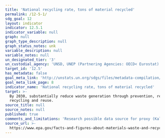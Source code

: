 ```yaml
---
title: 'National recycling rate, tons of material recycled'
permalink: /12-5-1/
sdg_goal: 12
layout: indicator
indicator: 12.5.1
indicator_variable: null
graph: null
graph_type_description: null
graph_status_notes: unk
variable_description: null
variable_notes: null
un_designated_tier: '3'
un_custodial_agency: 'UNSD, UNEP (Partnering Agencies: OECD< Eurostat)'
target_id: '12.5'
has_metadata: false
goal_meta_link: 'http://unstats.un.org/sdgs/files/metadata-compilation/Metadata-Goal-12.pdf'
goal_meta_link_page: 8
indicator_name: 'National recycling rate, tons of material recycled'
target: >-
  By 2030, substantially reduce waste generation through prevention, reduction,
  recycling and reuse.
source_title: null
source_notes: null
published: true
comments_and_limitations: 'Research possible data source for proxy (Kali Kong, July 2018)'
source_url: >-
  https://www.epa.gov/facts-and-figures-about-materials-waste-and-recycling/advancing-sustainable-materials-management
---
```

